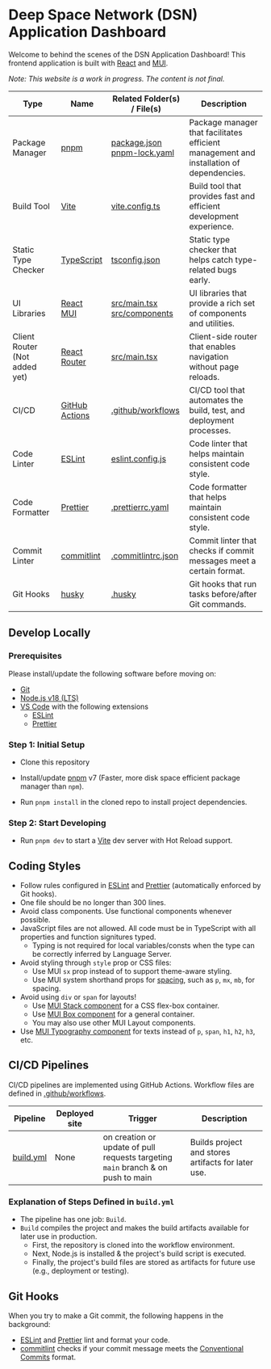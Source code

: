# Deep Space Network (DSN) Application Dashboard

Welcome to behind the scenes of the DSN Application Dashboard! This frontend
application is built with [React](https://reactjs.org/) and
[MUI](https://mui.com/).

_Note: This website is a work in progress. The content is not final._

| Type                          | Name                                                               | Related Folder(s) / File(s)                                        | Description                                                                             |
| ----------------------------- | ------------------------------------------------------------------ | ------------------------------------------------------------------ | --------------------------------------------------------------------------------------- |
| Package Manager               | [pnpm](https://pnpm.io/)                                           | [package.json](package.json) <br> [pnpm-lock.yaml](pnpm-lock.yaml) | Package manager that facilitates efficient management and installation of dependencies. |
| Build Tool                    | [Vite](https://vitejs.dev/)                                        | [vite.config.ts](vite.config.ts)                                   | Build tool that provides fast and efficient development experience.                     |
| Static Type Checker           | [TypeScript](https://www.typescriptlang.org/)                      | [tsconfig.json](tsconfig.json)                                     | Static type checker that helps catch type-related bugs early.                           |
| UI Libraries                  | [React](https://reactjs.org/) <br> [MUI](https://mui.com/)         | [src/main.tsx](src/main.tsx) <br> [src/components](src/components) | UI libraries that provide a rich set of components and utilities.                       |
| Client Router (Not added yet) | [React Router](https://reactrouter.com/)                           | [src/main.tsx](src/main.tsx)                                       | Client-side router that enables navigation without page reloads.                        |
| CI/CD                         | [GitHub Actions](https://github.com/features/actions)              | [.github/workflows](.github/workflows)                             | CI/CD tool that automates the build, test, and deployment processes.                    |
| Code Linter                   | [ESLint](https://eslint.org/)                                      | [eslint.config.js](eslint.config.js)                               | Code linter that helps maintain consistent code style.                                  |
| Code Formatter                | [Prettier](https://prettier.io/)                                   | [.prettierrc.yaml](.prettierrc.yaml)                               | Code formatter that helps maintain consistent code style.                               |
| Commit Linter                 | [commitlint](https://github.com/conventional-changelog/commitlint) | [.commitlintrc.json](.commitlintrc.json)                           | Commit linter that checks if commit messages meet a certain format.                     |
| Git Hooks                     | [husky](https://typicode.github.io/husky/#/)                       | [.husky](.husky)                                                   | Git hooks that run tasks before/after Git commands.                                     |

## Develop Locally

### Prerequisites

Please install/update the following software before moving on:

- [Git](https://git-scm.com/)
- [Node.js v18 (LTS)](https://nodejs.org/)
- [VS Code](https://code.visualstudio.com/) with the following extensions
  - [ESLint](https://marketplace.visualstudio.com/items?itemName=dbaeumer.vscode-eslint)
  - [Prettier](https://marketplace.visualstudio.com/items?itemName=esbenp.prettier-vscode)

### Step 1: Initial Setup

- Clone this repository

- Install/update [pnpm](https://pnpm.io/) v7 (Faster, more disk space efficient
  package manager than `npm`).

- Run `pnpm install` in the cloned repo to install project dependencies.

### Step 2: Start Developing

- Run `pnpm dev` to start a [Vite](https://vitejs.dev/) dev server with Hot
  Reload support.

## Coding Styles

- Follow rules configured in [ESLint](./.eslintrc.yml) and
  [Prettier](./.prettierrc.yaml) (automatically enforced by Git hooks).
- One file should be no longer than 300 lines.
- Avoid class components. Use functional components whenever possible.
- JavaScript files are not allowed. All code must be in TypeScript with all
  properties and function signitures typed.
  - Typing is not required for local variables/consts when the type can be
    correctly inferred by Language Server.
- Avoid styling through `style` prop or CSS files:
  - Use MUI `sx` prop instead of to support theme-aware styling.
  - Use MUI system shorthand props for
    [spacing](https://mui.com/system/spacing/), such as `p`, `mx`, `mb`, for
    spacing.
- Avoid using `div` or `span` for layouts!
  - Use [MUI Stack component](https://mui.com/material-ui/react-stack/) for a
    CSS flex-box container.
  - Use [MUI Box component](https://mui.com/material-ui/react-box/) for a
    general container.
  - You may also use other MUI Layout components.
- Use [MUI Typography component](https://mui.com/material-ui/react-typography/)
  for texts instead of `p`, `span`, `h1`, `h2`, `h3`, etc.

## CI/CD Pipelines

CI/CD pipelines are implemented using GitHub Actions. Workflow files are defined
in [.github/workflows](.github/workflows).

| Pipeline                                 | Deployed site | Trigger                                                                          | Description                                        |
| ---------------------------------------- | ------------- | -------------------------------------------------------------------------------- | -------------------------------------------------- |
| [build.yml](.github/workflows/build.yml) | None          | on creation or update of pull requests targeting `main` branch & on push to main | Builds project and stores artifacts for later use. |

### Explanation of Steps Defined in `build.yml`

- The pipeline has one job: `Build`.
- `Build` compiles the project and makes the build artifacts available for later
  use in production.
  - First, the repository is cloned into the workflow environment.
  - Next, Node.js is installed & the project's build script is executed.
  - Finally, the project's build files are stored as artifacts for future use
    (e.g., deployment or testing).

## Git Hooks

When you try to make a Git commit, the following happens in the background:

- [ESLint](https://eslint.org/) and [Prettier](https://prettier.io/) lint and
  format your code.
- [commitlint](https://github.com/conventional-changelog/commitlint) checks if
  your commit message meets the
  [Conventional Commits](https://www.conventionalcommits.org/en/v1.0.0/) format.
